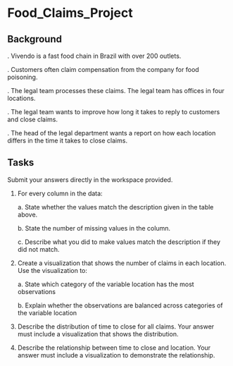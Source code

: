 # Food_Claims_Project

## Background

. Vivendo is a fast food chain in Brazil with over 200 outlets.

. Customers often claim compensation from the company for food poisoning.

. The legal team processes these claims. The legal team has offices in four locations.

. The legal team wants to improve how long it takes to reply to customers and close claims.

. The head of the legal department wants a report on how each location differs in the time it takes to close claims.


## Tasks

Submit your answers directly in the workspace provided.

1. For every column in the data:

   a. State whether the values match the description given in the table above.
   
   b. State the number of missing values in the column.
   
   c. Describe what you did to make values match the description if they did not match.
   
2. Create a visualization that shows the number of claims in each location. Use the visualization to:

   a. State which category of the variable location has the most observations
   
   b. Explain whether the observations are balanced across categories of the variable location
   
3. Describe the distribution of time to close for all claims. Your answer must include a visualization that shows the distribution.

4. Describe the relationship between time to close and location. Your answer must include a visualization to demonstrate the relationship.
